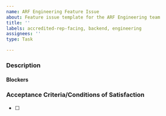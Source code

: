 ```yaml
---
name: ARF Engineering Feature Issue
about: Feature issue template for the ARF Engineering team
title: ''
labels: accredited-rep-facing, backend, engineering
assignees: ''
type: Task

---
```


### Description


#### Blockers
<!-- Identify any potential obstacles -->


### Acceptance Criteria/Conditions of Satisfaction
<!-- Specify criteria for ticket completion -->
- [ ]
